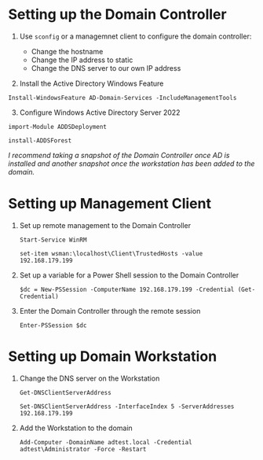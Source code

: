 # Setting up the Domain Controller

1. Use `sconfig` or a managemnet client to configure the domain controller:
    - Change the hostname
    - Change the IP address to static
    - Change the DNS server to our own IP address

2. Install the Active Directory Windows Feature

```shell
Install-WindowsFeature AD-Domain-Services -IncludeManagementTools
```

3. Configure Windows Active Directory Server 2022

```shell
import-Module ADDSDeployment
```
```shell
install-ADDSForest
```

*I recommend taking a snapshot of the Domain Controller once AD is installed and another snapshot once the workstation has been added to the domain.*

# Setting up Management Client

1. Set up remote management to the Domain Controller
    ```shell
    Start-Service WinRM
    ```
    ```shell
    set-item wsman:\localhost\Client\TrustedHosts -value 192.168.179.199
    ```

2. Set up a variable for a Power Shell session to the Domain Controller
    ```shell
    $dc = New-PSSession -ComputerName 192.168.179.199 -Credential (Get-Credential)
    ```

3. Enter the Domain Controller through the remote session
    ```shell
    Enter-PSSession $dc
    ```


# Setting up Domain Workstation

1. Change the DNS server on the Workstation
    ```shell
    Get-DNSClientServerAddress
    ```
    ```shell
    Set-DNSClientServerAddress -InterfaceIndex 5 -ServerAddresses 192.168.179.199
    ```

2. Add the Workstation to the domain
    ```shell
    Add-Computer -DomainName adtest.local -Credential adtest\Administrator -Force -Restart
    ```
